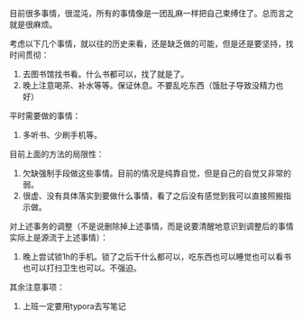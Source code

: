 目前很多事情，很混沌，所有的事情像是一团乱麻一样把自己束缚住了。总而言之就是很麻烦。

考虑以下几个事情，就以往的历史来看，还是缺乏做的可能，但是还是要坚持，找时间贯彻：

1. 去图书馆找书看。什么书都可以，找了就是了。
2. 晚上注意喝茶、补水等等。保证休息。不要乱吃东西（饿肚子导致没精力也好）

平时需要做的事情：

1. 多听书、少刷手机等。



目前上面的方法的局限性：

1. 欠缺强制手段做这些事情。目前的情况是纯靠自觉，但是自己的自觉又非常的弱。
2. 很虚、没有具体落实到要做什么事情，看了之后没有感觉到我可以直接照搬指示做。



对上述事务的调整（不是说删除掉上述事情，而是说要清醒地意识到调整后的事情实际上是源流于上述事情）：

1. 晚上尝试锁1h的手机。锁了之后干什么都可以，吃东西也可以睡觉也可以看书也可以打扫卫生也可以。不强迫。





其余注意事项：

1. 上班一定要用typora去写笔记
